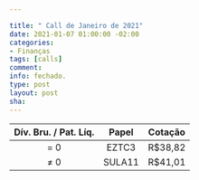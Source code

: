 ```yaml
---

title: " Call de Janeiro de 2021"
date: 2021-01-07 01:00:00 -02:00
categories:
- Finanças
tags: [calls]
comment: 
info: fechado.
type: post
layout: post
sha: 
---
```


| **Dív. Bru. / Pat. Líq.** | **Papel** | **Cotação** |
|:-------------------------:|:---------:|:-----------:|
| = 0                       | EZTC3     | R$38,82     |
| ≠ 0                       | SULA11     | R$41,01     |
